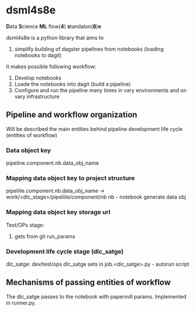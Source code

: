 
# dsml4s8e
**D**ata **S**cience **ML** flow(**4**) **s**tandalon(**8**)**e**


dsml4s8e is a python library that aims to
 1. simplify building of dagster pipelines from notebooks (loading notebooks to dagit)

It makes possible following workflow:
 1. Develop notebooks
 2. Loade the notebooks into dagit (build a pipeline)
 3. Configure and run the pipeline many times in vary environments and on vary infrastructure 

## Pipeline and workflow organization
Will be described the main entities behind pipeline development life cycle (entities of workflow)

### Data object key 
pipeline.component.nb.data_obj_name

### Mapping data object key to project structure
pipeliile.component.nb.data_obj_name ->
work/<dlc_stage>/pipeliile/component/nb
nb - notebook generate data obj
### Mapping data object key storage url


Test/OPs stage:
  1. gets from git run_params

 ### Development life cycle stage (dlc_satge)
  dlc_satge: dev/test/ops
  dlc_satge sets in job.<dlc_satge>.py - autorun script
  
 ## Mechanisms of passing entities of workflow
  The dlc_satge passes to the notebook with papermill params. Implemented in runner.py.
  
